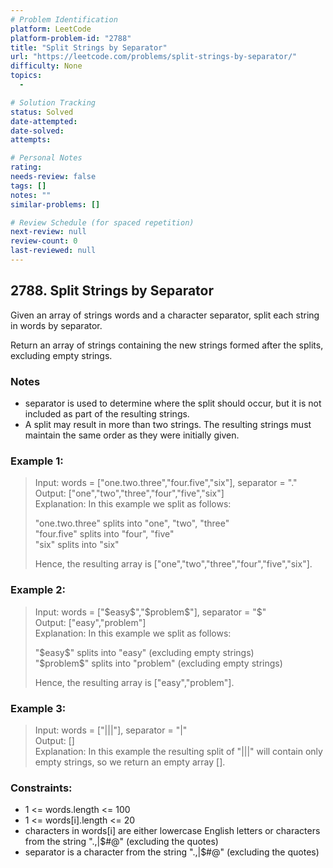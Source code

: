 ```yaml
---
# Problem Identification
platform: LeetCode
platform-problem-id: "2788"
title: "Split Strings by Separator"
url: "https://leetcode.com/problems/split-strings-by-separator/"
difficulty: None
topics:
  -

# Solution Tracking
status: Solved
date-attempted:
date-solved:
attempts:

# Personal Notes
rating:
needs-review: false
tags: []
notes: ""
similar-problems: []

# Review Schedule (for spaced repetition)
next-review: null
review-count: 0
last-reviewed: null
---
```


## 2788. Split Strings by Separator

Given an array of strings words and a character separator, split each string in words by separator.

Return an array of strings containing the new strings formed after the splits, excluding empty strings.

### Notes

- separator is used to determine where the split should occur, but it is not included as part of the resulting strings.
- A split may result in more than two strings.
  The resulting strings must maintain the same order as they were initially given.

### Example 1:

> Input: words = ["one.two.three","four.five","six"], separator = "."</br>
> Output: ["one","two","three","four","five","six"]</br>
> Explanation: In this example we split as follows:</br>
>
> "one.two.three" splits into "one", "two", "three"</br>
> "four.five" splits into "four", "five"</br>
> "six" splits into "six"</br>
>
> Hence, the resulting array is ["one","two","three","four","five","six"].

### Example 2:

> Input: words = ["\$easy\$","\$problem\$"], separator = "$"</br>
> Output: ["easy","problem"]</br>
> Explanation: In this example we split as follows:</br>
>
> "\$easy\$" splits into "easy" (excluding empty strings)</br>
> "\$problem\$" splits into "problem" (excluding empty strings)</br>
>
> Hence, the resulting array is ["easy","problem"].

### Example 3:

> Input: words = ["|||"], separator = "|"</br>
> Output: []</br>
> Explanation: In this example the resulting split of "|||" will contain only empty strings, so we return an empty array [].

### Constraints:

- 1 <= words.length <= 100
- 1 <= words[i].length <= 20
- characters in words[i] are either lowercase English letters or characters from the string ".,|$#@" (excluding the quotes)
- separator is a character from the string ".,|$#@" (excluding the quotes)
